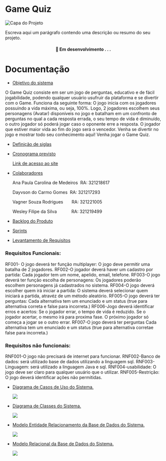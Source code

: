 #  Game Quiz


![Capa do Projeto](https://i.ibb.co/QpzGjjn/pngwing-com-2.png)



Escreva aqui um parágrafo contendo uma descrição ou resumo do seu projeto.

<h4 align="center"> 
	🚧  Em desenvolvimento . . .
</h4>

# Documentação


* [Objetivo do sistema](#sobre-o-objetivo-do-sistema)

O Game Quiz consiste em ser um jogo de perguntas, educativo e de fácil jogabilidade, podendo qualquer usuário usufruir da plataforma e se divertir com o Game.
Funciona da seguinte forma: O jogo inicia com os jogadores possuindo a vida máxima, ou seja, 100%. Logo, 2 jogadores escolhem seus personagens (Avatar) disponíveis no jogo e batalham em um confronto de perguntas no qual a cada resposta errada, o seu tempo de vida é diminuído, o outro jogador só poderá jogar caso o oponente erre a resposta. O jogador que estiver maior vida ao fim do jogo será o vencedor.
Venha se divertir no jogo e mostrar todo seu conhecimento aqui! Venha jogar o Game Quiz.


* [Definição de siglas](#definicao-siglas)
 

* [Cronograma previsto](#cronograma)

  [Link de acesso ao site](https://www.notion.so/Trabalho-Final-A3-ac22bb50ea96402b9789fa42a1f10755)
 

* [Colaboradores](#colaboradores)

   Ana Paula Carolina de Medeiros &nbsp;RA: 321218617

   Dayvson do Carmo Gomes &nbsp;RA: 321217293
 
   Vagner Souza Rodrigues &nbsp; &nbsp; &nbsp; RA: 321221005

   Wesley Filipe da Silva &nbsp; &nbsp; &nbsp; &nbsp; &nbsp; &nbsp;RA: 321219499
   
   


* [Backlog do Produto](#backlog-produto)
 

* [Sprints](#sprints)



* [Levantamento de Requisitos](#levantamento-de-requisitos)

### Requisitos Funcionais: 

RF001- O jogo deverá ter função multiplayer: O jogo deve permitir uma batalha de 2 jogadores.
RF002-O jogador deverá haver um cadastro por partida: Cada jogador tem um nome, apelido, email, telefone.
RF003-O jogo deverá ter função  escolha de personagens: Os jogadores poderão escolhem personagens já cadastrados no sistema.
RF004-O jogo deverá escolher quem irá iniciar a partida: O sistema deverá selecionar quem iniciará a partida, atravéz de um método aleatório.
RF005-O jogo deverá ter perguntas: Cada alternativa tem um enunciado e um status (true para alternativa correta e false para incorreta.)
RF006-Jogo deverá identificar erros e acertos: Se o jogador errar, o tempo de vida é reduzido. Se o jogador acertar, o mesmo irá para proxima fase. O próximo jogador só começa a jogar se o outro errar.
RF007-O jogo deverá ter perguntas Cada alternativa tem um enunciado e um status (true para alternativa corretae false para incorreta.)

### Requisitos não funcionais: 

RNF001-O jogo não precisará de internet para funcionar.
RNF002-Banco de dados: será utilizado base de dados utilizando a linguagem sql.
RNF003-Linguagem: será utilizado a linguagem Java e sql.
RNF004-usabilidade: O jogo deve ser claro para qualquer usuário que o utilizar.
RNF005-Restrição: O jogo deverá identificar ações não permitidas.


* [Diagrama de Casos de Uso do Sistema.](#diagrama-caso-de-uso)

    ![](https://github.com/Game-Quiz/Documentacao/blob/main/Untitled%20Diagram-Page-5.drawio%20(1).png)
 

* [Diagrama de Classes do Sistema.](#diagrama-de-classes-do-sistema)

   ![](https://github.com/Game-Quiz/Documentacao/blob/main/Diagrama%20de%20Classe.jpg)
  

* [Modelo Entidade Relacionamento da Base de Dados do Sistema.](#modelo-entidade-relacional)

   ![](https://github.com/Game-Quiz/Documentacao/blob/main/WhatsApp%20Image%202021-11-18%20at%2000.02.50.jpeg)


* [Modelo Relacional da Base de Dados do Sistema.](#modelo-relacional)

  ![](https://github.com/Game-Quiz/Documentacao/blob/main/WhatsApp%20Image%202021-11-18%20at%2000.07.41.jpeg)
